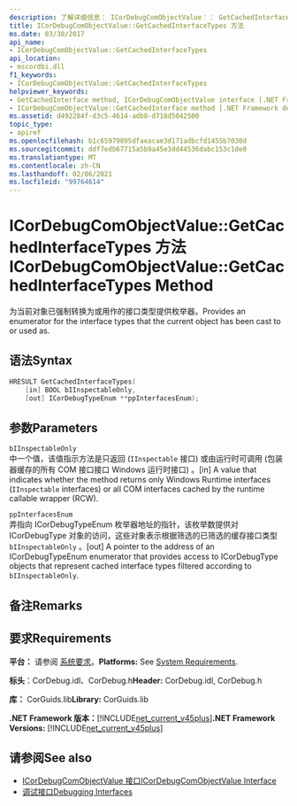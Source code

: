 ```yaml
---
description: 了解详细信息： ICorDebugComObjectValue：： GetCachedInterfaceTypes 方法
title: ICorDebugComObjectValue::GetCachedInterfaceTypes 方法
ms.date: 03/30/2017
api_name:
- ICorDebugComObjectValue::GetCachedInterfaceTypes
api_location:
- mscordbi.dll
f1_keywords:
- ICorDebugComObjectValue::GetCachedInterfaceTypes
helpviewer_keywords:
- GetCachedInterface method, ICorDebugComObjectValue interface [.NET Framework debugging]
- ICorDebugComObjectValue::GetCachedInterface method [.NET Framework debugging]
ms.assetid: d492284f-d3c5-4614-adb8-d718d5042500
topic_type:
- apiref
ms.openlocfilehash: b1c65979895dfaeacae3d171adbcfd1455b7030d
ms.sourcegitcommit: ddf7edb67715a5b9a45e3dd44536dabc153c1de0
ms.translationtype: MT
ms.contentlocale: zh-CN
ms.lasthandoff: 02/06/2021
ms.locfileid: "99764614"
---
```

# <a name="icordebugcomobjectvaluegetcachedinterfacetypes-method"></a><span data-ttu-id="fadaf-103">ICorDebugComObjectValue::GetCachedInterfaceTypes 方法</span><span class="sxs-lookup"><span data-stu-id="fadaf-103">ICorDebugComObjectValue::GetCachedInterfaceTypes Method</span></span>

<span data-ttu-id="fadaf-104">为当前对象已强制转换为或用作的接口类型提供枚举器。</span><span class="sxs-lookup"><span data-stu-id="fadaf-104">Provides an enumerator for the interface types that the current object has been cast to or used as.</span></span>  
  
## <a name="syntax"></a><span data-ttu-id="fadaf-105">语法</span><span class="sxs-lookup"><span data-stu-id="fadaf-105">Syntax</span></span>  
  
```cpp  
HRESULT GetCachedInterfaceTypes(  
    [in] BOOL bIInspectableOnly,  
    [out] ICorDebugTypeEnum **ppInterfacesEnum);  
```  
  
## <a name="parameters"></a><span data-ttu-id="fadaf-106">参数</span><span class="sxs-lookup"><span data-stu-id="fadaf-106">Parameters</span></span>  

 `bIInspectableOnly`  
 <span data-ttu-id="fadaf-107">中一个值，该值指示方法是只返回 (`IInspectable` 接口) 或由运行时可调用 (包装器缓存的所有 COM 接口接口 Windows 运行时接口) 。</span><span class="sxs-lookup"><span data-stu-id="fadaf-107">[in] A value that indicates whether the method returns only Windows Runtime interfaces (`IInspectable` interfaces) or all COM interfaces cached by the runtime callable wrapper (RCW).</span></span>  
  
 `ppInterfacesEnum`  
 <span data-ttu-id="fadaf-108">弄指向 ICorDebugTypeEnum 枚举器地址的指针，该枚举数提供对 ICorDebugType 对象的访问，这些对象表示根据筛选的已筛选的缓存接口类型 `bIInspectableOnly` 。</span><span class="sxs-lookup"><span data-stu-id="fadaf-108">[out] A pointer to the address of an ICorDebugTypeEnum enumerator that provides access to ICorDebugType objects that represent cached interface types filtered according to `bIInspectableOnly`.</span></span>  
  
## <a name="remarks"></a><span data-ttu-id="fadaf-109">备注</span><span class="sxs-lookup"><span data-stu-id="fadaf-109">Remarks</span></span>  
  
## <a name="requirements"></a><span data-ttu-id="fadaf-110">要求</span><span class="sxs-lookup"><span data-stu-id="fadaf-110">Requirements</span></span>  

 <span data-ttu-id="fadaf-111">**平台：** 请参阅 [系统要求](../../get-started/system-requirements.md)。</span><span class="sxs-lookup"><span data-stu-id="fadaf-111">**Platforms:** See [System Requirements](../../get-started/system-requirements.md).</span></span>  
  
 <span data-ttu-id="fadaf-112">**标头**：CorDebug.idl、CorDebug.h</span><span class="sxs-lookup"><span data-stu-id="fadaf-112">**Header:** CorDebug.idl, CorDebug.h</span></span>  
  
 <span data-ttu-id="fadaf-113">**库：** CorGuids.lib</span><span class="sxs-lookup"><span data-stu-id="fadaf-113">**Library:** CorGuids.lib</span></span>  
  
 <span data-ttu-id="fadaf-114">**.NET Framework 版本：**[!INCLUDE[net_current_v45plus](../../../../includes/net-current-v45plus-md.md)]</span><span class="sxs-lookup"><span data-stu-id="fadaf-114">**.NET Framework Versions:** [!INCLUDE[net_current_v45plus](../../../../includes/net-current-v45plus-md.md)]</span></span>  
  
## <a name="see-also"></a><span data-ttu-id="fadaf-115">请参阅</span><span class="sxs-lookup"><span data-stu-id="fadaf-115">See also</span></span>

- [<span data-ttu-id="fadaf-116">ICorDebugComObjectValue 接口</span><span class="sxs-lookup"><span data-stu-id="fadaf-116">ICorDebugComObjectValue Interface</span></span>](icordebugcomobjectvalue-interface.md)
- [<span data-ttu-id="fadaf-117">调试接口</span><span class="sxs-lookup"><span data-stu-id="fadaf-117">Debugging Interfaces</span></span>](debugging-interfaces.md)
